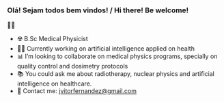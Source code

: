 ### Olá! Sejam todos bem vindos! /  Hi there! Be welcome! 
🖖🏼

<!--
**JVMF/JVMF** is a ✨ _special_ ✨ repository because its `README.md` (this file) appears on your GitHub profile -->

- ☢️ B.Sc Medical Physicist
- 👨‍💻 Currently working on artificial intelligence applied on health
- 📊 I’m looking to collaborate on medical physics programs, specially on quality control and dosimetry protocols
- 📚 You could ask me about radiotherapy, nuclear physics and artificial intelligence on healthcare. 
- 💬 Contact me: jvitorfernandez@gmail.com

